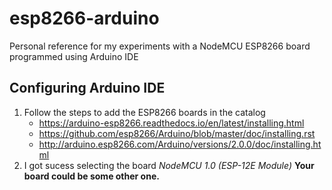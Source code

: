 # esp8266-arduino
Personal reference for my experiments with a NodeMCU ESP8266 board programmed using Arduino IDE


## Configuring Arduino IDE

1. Follow the steps to add the ESP8266 boards in the catalog
    * https://arduino-esp8266.readthedocs.io/en/latest/installing.html
    * https://github.com/esp8266/Arduino/blob/master/doc/installing.rst
    * http://arduino.esp8266.com/Arduino/versions/2.0.0/doc/installing.html    
1. I got sucess selecting the board _NodeMCU 1.0 (ESP-12E Module)_ **Your board could be some other one.**

